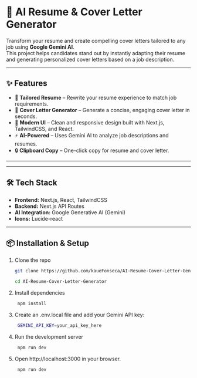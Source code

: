 # 🚀 AI Resume & Cover Letter Generator  

Transform your resume and create compelling cover letters tailored to any job using **Google Gemini AI**.  
This project helps candidates stand out by instantly adapting their resume and generating personalized cover letters based on a job description.  

---

## ✨ Features  
- 📄 **Tailored Resume** – Rewrite your resume experience to match job requirements.  
- 📝 **Cover Letter Generator** – Generate a concise, engaging cover letter in seconds.  
- 🎨 **Modern UI** – Clean and responsive design built with Next.js, TailwindCSS, and React.  
- ⚡ **AI-Powered** – Uses Gemini AI to analyze job descriptions and resumes.  
- 🔒 **Clipboard Copy** – One-click copy for resume and cover letter.  

---  
---

## 🛠️ Tech Stack  
- **Frontend:** Next.js, React, TailwindCSS  
- **Backend:** Next.js API Routes  
- **AI Integration:** Google Generative AI (Gemini)  
- **Icons:** Lucide-react  

---

## 📦 Installation & Setup  

1. Clone the repo  
   ```bash
   git clone https://github.com/kaueFonseca/AI-Resume-Cover-Letter-Generator.git
   ```
   ```bash
   cd AI-Resume-Cover-Letter-Generator
   ```
2. Install dependencies
   ```bash
    npm install
   ```
3. Create an .env.local file and add your Gemini API key:
   ```bash
    GEMINI_API_KEY=your_api_key_here
   ```
4. Run the development server
   ```bash
    npm run dev
   ```
5. Open http://localhost:3000 in your browser.
   ```bash
    npm run dev
   ```
   

